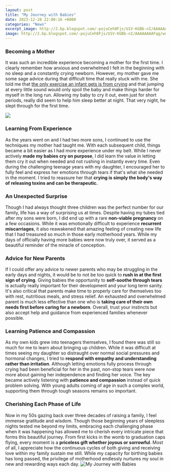 ```yaml
---
layout: post
title: "My Journey with Babies"
date: 2023-12-28 22:00:16 +0000
categories: "News"
excerpt_image: http://2.bp.blogspot.com/-pojuCeh8Fjs/U1V-KGBb-nI/AAAAAAAAFqg/wnXRHUDfRAU/s1600/asher+twins+newborn+-1-2.jpg
image: http://2.bp.blogspot.com/-pojuCeh8Fjs/U1V-KGBb-nI/AAAAAAAAFqg/wnXRHUDfRAU/s1600/asher+twins+newborn+-1-2.jpg
---
```


### Becoming a Mother
It was such an incredible experience becoming a mother for the first time. I clearly remember how anxious and overwhelmed I felt in the beginning with no sleep and a constantly crying newborn. However, my mother gave me some sage advice during that difficult time that really stuck with me. She told me that [the only exercise an infant gets is from crying](https://store.fi.io.vn/funny-xmas-this-is-my-christmas-pajama-heartbeat-video-game-98/women&) and that jumping at every little sound would only spoil the baby and make things harder for myself in the long run. Allowing my baby to cry it out, even just for short periods, really did seem to help him sleep better at night. That very night, he slept through for the first time.  

![](https://www.wishesquotes.com/wp-content/uploads/2014/09/new-baby-blessing-precious-gift.jpg)
### Learning From Experience  
As the years went on and I had two more sons, I continued to use the techniques my mother had taught me. With each subsequent child, things became a bit easier as I had more experience under my belt. While I never actively **made my babies cry on purpose**, I did learn the value in letting them cry it out when needed and not rushing in instantly every time. Even during the challenging teenage years with my daughter, I encouraged her to fully feel and express her emotions through tears if that's what she needed in the moment. I tried to reassure her that **crying is simply the body's way of releasing toxins and can be therapeutic.**
### An Unexpected Surprise    
Though I had always thought three children was the perfect number for our family, life has a way of surprising us at times. Despite having my tubes tied after my sons were born, I did end up with a rare **non-viable pregnancy** on a few occasions. While it was emotionally difficult to experience **recurrent miscarriages**, it also reawakened that amazing feeling of creating new life that I had treasured so much in those early motherhood years. While my days of officially having more babies were now truly over, it served as a beautiful reminder of the miracle of conception.
### Advice for New Parents
If I could offer any advice to newer parents who may be struggling in the early days and nights, it would be to not be too quick to **rush in at the first sign of crying**. Giving babies the opportunity to **self-soothe through tears** is actually really important for their development and your long term sanity. It's also critical that parents make time to properly care for themselves too with rest, nutritious meals, and stress relief. An exhausted and overwhelmed parent is much less effective than one who is **taking care of their own needs first before caring for a newborn**. Overall, trust your instincts but also accept help and guidance from experienced families whenever possible.
### Learning Patience and Compassion 
As my own kids grew into teenagers themselves, I found there was still so much for me to learn about bringing up children. While it was difficult at times seeing my daughter so distraught over normal social pressures and hormonal changes, I tried to **respond with empathy and understanding rather than irritation**. Although letting emotions fully process through crying had been beneficial for her in the past, non-stop tears were now more about gaining her independence and finding her voice. The key became actively listening with **patience and compassion** instead of quick problem solving. With young adults coming of age in such a complex world, supporting them through tough seasons remains so important.
### Cherishing Each Phase of Life
Now in my 50s gazing back over three decades of raising a family, I feel immense gratitude and wisdom. Though those beginning years of sleepless nights tested me beyond my limits, embracing each challenging phase when it was happening has allowed me to cherish every intricate piece that forms this beautiful journey. From first kicks in the womb to graduation caps flying, every moment is a **priceless gift whether joyous or sorrowful**. Most of all, I appreciate how the continuous cycles of both giving and receiving love within my family sustain me still. While my capacity for birthing babies has long passed, the privilege of motherhood endlessly nurtures my soul in new and rewarding ways each day.
![My Journey with Babies](http://2.bp.blogspot.com/-pojuCeh8Fjs/U1V-KGBb-nI/AAAAAAAAFqg/wnXRHUDfRAU/s1600/asher+twins+newborn+-1-2.jpg)